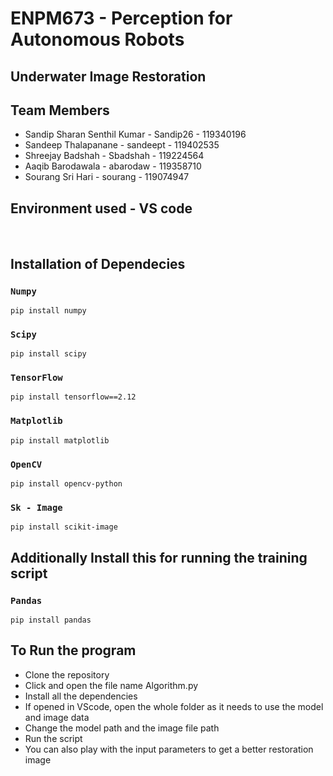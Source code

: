 # ENPM673 - Perception for Autonomous Robots
 
## Underwater Image Restoration 

## Team Members
* Sandip Sharan Senthil Kumar - Sandip26 - 119340196
* Sandeep Thalapanane - sandeept - 119402535
* Shreejay Badshah - Sbadshah - 119224564
* Aaqib Barodawala - abarodaw - 119358710
* Sourang Sri Hari - sourang - 119074947


## Environment used - VS code

<br />

## Installation of Dependecies

### `Numpy`

```
pip install numpy
```

### `Scipy`

```
pip install scipy
```

### `TensorFlow`

```
pip install tensorflow==2.12
```

### `Matplotlib`

```
pip install matplotlib
```

### `OpenCV`

```
pip install opencv-python
```

### `Sk - Image`

```
pip install scikit-image
```


## Additionally Install this for running the training script

### `Pandas`

```
pip install pandas
```


## To Run the program

- Clone the repository
- Click and open the file name Algorithm.py
- Install all the dependencies
- If opened in VScode, open the whole folder as it needs to use the model and image data
- Change the model path and the image file path
- Run the script
- You can also play with the input parameters to get a better restoration image




